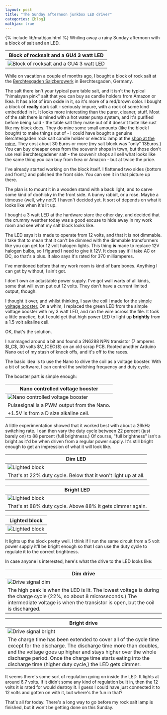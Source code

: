 ```yaml
---
layout: post
title: "The Sunday afternoon junkbox LED driver"
categories: [blog]
mathjax: true
---
```

{% include lib/mathjax.html %}
Whiling away a rainy Sunday afternoon with a block of salt and an LED.

|Block of rocksalt and a GU4 3 watt LED|
|--------------|
|![Block of rocksalt and a GU4 3 watt LED](/assets/rocksaltlamp/saltblock_led.jpg)|

While on vacation a couple of months ago, I bought a block of rock salt at the [Berchtesgaden Salzbergwerk](https://www.salzbergwerk.de/en) in Berchtesgaden, Germany.  

The salt there isn't your typical pure table salt, and it isn't the typical "himalayan pink" salt that you can buy as candle holders from Amazon or Ikea.  It has a lot of iron oxide in it, so it's more of a red/brown color.  I bought a block of **really** dark salt - seriously impure, with a rock of some kind embedded in it.  It looks more interesting than the purer, cleaner, stuff.  Most of the salt there is mined with a hot water pump system, and it's purified before being sold - the table salt they make out of it doesn't taste like rust like my block does.  They do mine some small amounts (like the block I bought) to make things out of - I could have bought a genuine Berchtesgaden rock salt candle holder or electric lamp at the [shop at the mine.](https://www.salzbergwerk.de/en/salt-mine/salt-shop) They cost about 30 Euros or more (my salt block was "only" 13Euros.)  You can buy cheaper ones from the souvenir shops in town, but those don't use real Berchtesgadener salt - the souvenir shops all sell what looks like the same thing you can buy from Ikea or Amazon - but at twice the price.

I've already started working on the block itself.  I flattened two sides (bottom and front,) and polished the front side.  You can see it in that picture up there.

The plan is to mount it in a wooden stand with a back light, and to carve some kind of doohicky in the front side.  A bunny rabbit, or a rose.  Maybe a titmouse (well, why not?)  I haven't decided yet.  It sort of depends on what it looks like when it's lit up.

I bought a 3 watt LED at the hardware store the other day, and decided that the crummy weather today was a good excuse to hide away in my work room and see what my salt block looks like.

The LED says it is made to operate from 12 volts, and that it is not dimmable.  I take that to mean that it can't be dimmed with the dimmable transformers like you can get for 12 volt halogen lights.  This thing **is** made to replace 12V halogen bulbs, so I figured I need to give it 12V.  It does say it'll take AC or DC, so that's a plus.  It also says it's rated for 370 milliamperes.


I've mentioned before that my work room is kind of bare bones.  Anything I can get by without, I ain't got.

I don't own an adjustable power supply.  I've got wall warts of all kinds, some that will even put out 12 volts.  They don't have a current limited output, though.

I thought it over, and whilst thinking, I saw the coil I made for the [simple voltage booster.](voltagebooster)  On a whim, I replaced the green LED from the simple voltage booster with my 3 watt LED, and ran the wire across the file.  It took a little practice, but I could get that high power LED to light up **brightly** from a 1.5 volt alkaline cell.

OK, that's the solution.

I rummaged around a bit and found a 2N6288 NPN transistor (7 amperes \$I_C\$, 30 volts \$V_{CEO}\$) on an old scrap PCB.  Rooted another Arduino Nano out of my stash of knock offs, and it's off to the races.

The basic idea is to use the Nano to drive the coil as a voltage booster.  With a bit of software, I can control the switching frequency and duty cycle.

The booster part is simple enough:

|Nano controlled voltage booster|
|--------------|
|![Nano controlled voltage booster](/assets/rocksaltlamp/circuit.jpg)|
|Pulsesignal is a PWM output from the Nano.|
|+1.5V is from a D size alkaline cell.|

A little experimentation showed that it worked best with about a 26kHz switching rate.  I can then vary the duty cycle between 22 percent (just barely on) to 88 percent (full brightness.)  Of course, "full brightness" isn't a bright as it'd be when driven from a regular power supply.  It's still bright enough to get an impression of what it will look like.

|Dim LED|
|--------------|
|![Lighted block](/assets/rocksaltlamp/dim.jpg)|
|That's at 22% duty cycle.  Below that it won't light up at all.|

|Bright LED|
|--------------|
|![Lighted block](/assets/rocksaltlamp/bright.jpg)|
|That's at 88% duty cycle.  Above 88% it gets dimmer again.|

|Lighted block|
|--------------|
|![Lighted block](/assets/rocksaltlamp/lightedblock.jpg)|

It lights up the block pretty well.  I think if I run the same circuit from a 5 volt power supply it'll be bright enough so that I can use the duty cycle to regulate it to the correct brightness.

In case anyone is interested, here's what the drive to the LED looks like:

|Dim drive|
|--------------|
|![Drive signal dim](/assets/rocksaltlamp/dim.png)|
|The high peak is when the LED is lit.  The lowest voltage is during the charge cycle (22%, so about 8 microseconds.)  The intermediate voltage is when the transistor is open, but the coil is discharged.|

|Bright drive|
|--------------|
|![Drive signal bright](/assets/rocksaltlamp/bright.png)|
|The charge time has been extended to cover all of the cycle time except for the discharge.  The discharge time more than doubles, and the voltage goes up higher and stays higher over the whole discharge period.  Once the charge time starts eating into the discharge time (higher duty cycle,) the LED gets dimmer.|

It seems there's some sort of regulation going on inside the LED.  It lights at around 6.7 volts.  If it didn't some any kind of regulation built in, then the 12 volts it is rated for would destroy it.  I guess I could have just connected it to 12 volts and gotten on with it, but where's the fun in that?

That's all for today.  There's a long way to go before my rock salt lamp is finished, but it won't be getting done on this Sunday.

